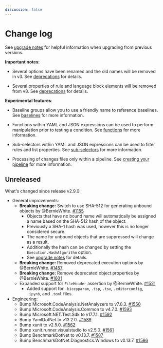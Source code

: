 ```yaml
---
discussion: false
---
```


# Change log

See [upgrade notes][1] for helpful information when upgrading from previous versions.

  [1]: https://aka.ms/ps-rule/upgrade

**Important notes**:

- Several options have been renamed and the old names will be removed in v3.
  See [deprecations][2] for details.
- Several properties of rule and language block elements will be removed from v3.
  See [deprecations][2] for details.

  [2]: https://aka.ms/ps-rule/deprecations#deprecations-for-v3

**Experimental features**:

- Baseline groups allow you to use a friendly name to reference baselines.
  See [baselines][6] for more information.
- Functions within YAML and JSON expressions can be used to perform manipulation prior to testing a condition.
  See [functions][3] for more information.
- Sub-selectors within YAML and JSON expressions can be used to filter rules and list properties.
  See [sub-selectors][4] for more information.
- Processing of changes files only within a pipeline.
  See [creating your pipeline][5] for more information.

  [3]: expressions/functions.md
  [4]: expressions/sub-selectors.md
  [5]: creating-your-pipeline.md#processing-changed-files-only
  [6]: concepts/baselines.md

## Unreleased

What's changed since release v2.9.0:

- General improvements:
  - **Breaking change:** Switch to use SHA-512 for generating unbound objects by @BernieWhite.
    [#1155](https://github.com/microsoft/PSRule/issues/1155)
    - Objects that have no bound name will automatically be assigned a name based on the SHA-512 hash of the object.
    - Previously a SHA-1 hash was used, however this is no longer considered secure.
    - The name for unbound objects that are suppressed will change as a result.
    - Additionally the hash can be changed by setting the `Execution.HashAlgorithm` option.
    - See [upgrade notes][1] for details.
  - **Breaking change:** Removed deprecated execution options by @BernieWhite.
    [#1457](https://github.com/microsoft/PSRule/issues/1457)
  - **Breaking change:** Remove deprecated object properties by @BernieWhite.
    [#1601](https://github.com/microsoft/PSRule/issues/1601)
  - Expanded support for `FileHeader` assertion by @BernieWhite.
    [#1521](https://github.com/microsoft/PSRule/issues/1521)
    - Added support for `.bicepparam`, `.tsp`, `.tsx`, `.editorconfig`, `.ipynb`, and `.toml` files.
- Engineering:
  - Bump Microsoft.CodeAnalysis.NetAnalyzers to v7.0.3.
    [#1550](https://github.com/microsoft/PSRule/pull/1550)
  - Bump Microsoft.CodeAnalysis.Common to v4.7.0.
    [#1593](https://github.com/microsoft/PSRule/pull/1593)
  - Bump Microsoft.NET.Test.Sdk to v17.7.1.
    [#1592](https://github.com/microsoft/PSRule/pull/1592)
  - Bump YamlDotNet to v13.2.0.
    [#1589](https://github.com/microsoft/PSRule/issues/1589)
  - Bump xunit to v2.5.0.
    [#1562](https://github.com/microsoft/PSRule/pull/1562)
  - Bump xunit.runner.visualstudio to v2.5.0.
    [#1561](https://github.com/microsoft/PSRule/pull/1561)
  - Bump BenchmarkDotNet to v0.13.7.
    [#1587](https://github.com/microsoft/PSRule/pull/1587)
  - Bump BenchmarkDotNet.Diagnostics.Windows to v0.13.7.
    [#1586](https://github.com/microsoft/PSRule/pull/1586)
